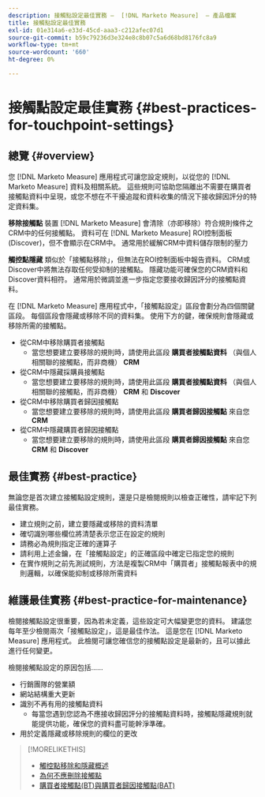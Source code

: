 ```yaml
---
description: 接觸點設定最佳實務 —  [!DNL Marketo Measure]  — 產品檔案
title: 接觸點設定最佳實務
exl-id: 01e314a6-e33d-45cd-aaa3-c212afec07d1
source-git-commit: b59c79236d3e324e8c8b07c5a6d68bd8176fc8a9
workflow-type: tm+mt
source-wordcount: '660'
ht-degree: 0%

---
```


# 接觸點設定最佳實務 {#best-practices-for-touchpoint-settings}

## 總覽 {#overview}

您 [!DNL Marketo Measure] 應用程式可讓您設定規則，以從您的 [!DNL Marketo Measure] 資料及相關系統。 這些規則可協助您隔離出不需要在購買者接觸點資料中呈現，或您不想在不干擾追蹤和資料收集的情況下接收歸因評分的特定資料集。

**移除接觸點** 裝置 [!DNL Marketo Measure] 會清除（亦即移除）符合規則條件之CRM中的任何接觸點。 資料可在 [!DNL Marketo Measure] ROI控制面板(Discover)，但不會顯示在CRM中。 通常用於緩解CRM中資料儲存限制的壓力

**觸控點隱藏** 類似於「接觸點移除」，但無法在ROI控制面板中報告資料。 CRM或Discover中將無法存取任何受抑制的接觸點。 隱藏功能可確保您的CRM資料和Discover資料相符。 通常用於微調並進一步指定您要接收歸因評分的接觸點資料。

在 [!DNL Marketo Measure] 應用程式中，「接觸點設定」區段會劃分為四個關鍵區段。 每個區段會隱藏或移除不同的資料集。 使用下方的鍵，確保規則會隱藏或移除所需的接觸點。

* 從CRM中移除購買者接觸點
   * 當您想要建立要移除的規則時，請使用此區段 **購買者接觸點資料** （與個人相關聯的接觸點，而非商機） **CRM**
* 從CRM中隱藏採購員接觸點
   * 當您想要建立要移除的規則時，請使用此區段 **購買者接觸點資料** （與個人相關聯的接觸點，而非商機） **CRM** 和 **Discover**
* 從CRM中移除購買者歸因接觸點
   * 當您想要建立要移除的規則時，請使用此區段 **購買者歸因接觸點** 來自您 **CRM**
* 從CRM中隱藏購買者歸因接觸點
   * 當您想要建立要移除的規則時，請使用此區段 **購買者歸因接觸點** 來自您 **CRM** 和 **Discover**

## 最佳實務 {#best-practice}

無論您是首次建立接觸點設定規則，還是只是檢閱規則以檢查正確性，請牢記下列最佳實務。

* 建立規則之前，建立要隱藏或移除的資料清單
* 確切識別哪些欄位將清楚表示您正在設定的規則
* 請務必為規則指定正確的運算子
* 請利用上述金鑰，在「接觸點設定」的正確區段中確定已指定您的規則
* 在實作規則之前先測試規則，方法是複製CRM中「購買者」接觸點報表中的規則邏輯，以確保能抑制或移除所需資料

## 維護最佳實務 {#best-practice-for-maintenance}

檢閱接觸點設定很重要，因為若未定義，這些設定可大幅變更您的資料。 建議您每年至少檢閱兩次「接觸點設定」，這是最佳作法。 這是您在 [!DNL Marketo Measure] 應用程式。 此檢閱可讓您確信您的接觸點設定是最新的，且可以據此進行任何變更。

檢閱接觸點設定的原因包括……

* 行銷團隊的營業額
* 網站結構重大更新
* 識別不再有用的接觸點資料
   * 每當您遇到您認為不應接收歸因評分的接觸點資料時，接觸點隱藏規則就能提供功能，確保您的資料盡可能幹淨準確。
* 用於定義隱藏或移除規則的欄位的更改

>[!MORELIKETHIS]
>
>* [觸控點移除和隱藏概述](/help/advanced-marketo-measure-features/touchpoint-settings/touchpoint-removal-and-touchpoint-suppression.md)
>* [為何不應刪除接觸點](/help/advanced-marketo-measure-features/touchpoint-settings/why-you-should-never-delete-touchpoints.md)
>* [購買者接觸點(BT)與購買者歸因接觸點(BAT)](/help/configuration-and-setup/getting-started-with-marketo-measure/difference-between-buyer-touchpoints-and-buyer-attribution-touchpoints.md)

